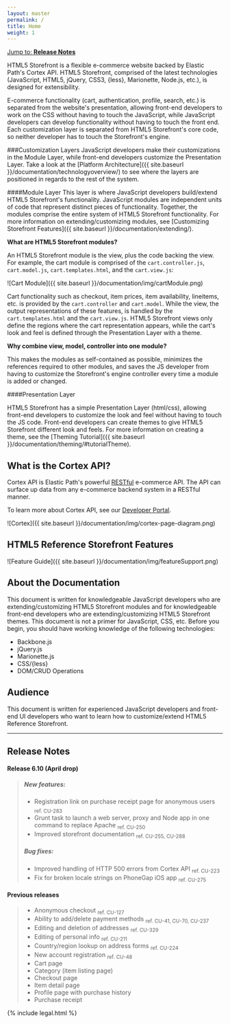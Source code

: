 ```yaml
---
layout: master
permalink: /
title: Home
weight: 1
---
```


[Jump to: **Release Notes**](#release-notes)

HTML5 Storefront is a flexible e-commerce website backed by Elastic Path's Cortex API.
HTML5 Storefront, comprised of the latest technologies (JavaScript, HTML5, jQuery, CSS3, {less}, Marionette, Node.js, etc.), is designed for extensibility.

E-commerce functionality (cart, authentication, profile, search, etc.) is separated from the website's presentation, allowing
front-end developers to work on the CSS without having to touch the JavaScript, while JavaScript developers can develop
functionality without having to touch the front end. Each customization layer is separated from HTML5 Storefront's core code, so
neither developer has to touch the Storefront's engine.

###Customization Layers
JavaScript developers make their customizations in the Module Layer, while front-end developers customize the Presentation Layer.
Take a look at the [Platform Architecture]({{ site.baseurl }}/documentation/technologyoverview/) to see where the layers are positioned in regards to the rest of the system.

####Module Layer
This layer is where JavaScript developers build/extend HTML5 Storefront's functionality.
JavaScript modules are independent units of code that represent distinct pieces of functionality.
Together, the modules comprise the entire system of HTML5 Storefront functionality.
For more information on extending/customizing modules, see [Customizing Storefront Features]({{ site.baseurl }}/documentation/extending/).

**What are HTML5 Storefront modules?**

An HTML5 Storefront module is the view, plus the code backing the view. For example, the cart module is
comprised of the `cart.controller.js`, `cart.model.js`, `cart.templates.html`, and the `cart.view.js`:

![Cart Module]({{ site.baseurl }}/documentation/img/cartModule.png)

Cart functionality such as checkout, item prices, item availability, lineitems, etc. is provided by the `cart.controller` and `cart.model`.
While the view, the output representations of these features, is handled by the `cart.templates.html` and the `cart.view.js`.
HTML5 Storefront views only define the regions where the cart representation appears, while the cart's look and feel is defined through the Presentation Layer with a theme.


**Why combine view, model, controller into one module?**

This makes the modules as self-contained as possible, minimizes the references required to other modules, and saves the JS developer from having to customize the
Storefront's engine controller every time a module is added or changed.

####Presentation Layer

HTML5 Storefront has a simple Presentation Layer (html/css), allowing front-end developers to customize the look and feel without having to touch the JS code.
Front-end developers can create themes to give HTML5 Storefront different look and feels. For more information on creating a theme, see the [Theming Tutorial]({{ site.baseurl }}/documentation/theming/#tutorialTheme).




What is the Cortex API?
-------------------
Cortex API is Elastic Path's powerful [RESTful](http://en.wikipedia.org/wiki/Representational_state_transfer) e-commerce API.
The API can surface up data from any e-commerce backend system in a RESTful manner.

To learn more about Cortex API, see our [Developer Portal](http://touchpoint-developers.elasticpath.com/).

![Cortex]({{ site.baseurl }}/documentation/img/cortex-page-diagram.png)


HTML5 Reference Storefront Features
---------------------
![Feature Guide]({{ site.baseurl }}/documentation/img/featureSupport.png)


About the Documentation
---------------------
This document is written for knowledgeable JavaScript developers who are extending/customizing HTML5 Storefront modules and
for knowledgeable front-end developers who are extending/customizing HTML5 Storefront themes. This document is not a primer for JavaScript, CSS, etc. Before you begin, you should have working knowledge of the following technologies:

* Backbone.js
* jQuery.js
* Marionette.js
* CSS/{less}
* DOM/CRUD Operations

Audience
---------------------
This document is written for experienced JavaScript developers and front-end UI developers who want to learn how to customize/extend HTML5 Reference Storefront.

* * *

## <a name="release-notes"> </a>Release Notes
#### Release 6.10 (April drop)
>##### New features:
>  + Registration link on purchase receipt page for anonymous users <sub>ref. CU-283</sub>
>  + Grunt task to launch a web server, proxy and Node app in one command to replace Apache <sub>ref. CU-250</sub>
>  + Improved storefront documentation <sub>ref. CU-255, CU-288</sub>
>  
>##### Bug fixes:
>  + Improved handling of HTTP 500 errors from Cortex API <sub>ref. CU-223</sub>
>  + Fix for broken locale strings on PhoneGap iOS app <sub>ref. CU-275</sub>
#### Previous releases
>  + Anonymous checkout <sub>ref. CU-127</sub>
>  + Ability to add/delete payment methods <sub>ref. CU-41, CU-70, CU-237</sub>
>  + Editing and deletion of addresses <sub>ref. CU-329</sub>
>  + Editing of personal info <sub>ref. CU-211</sub>
>  + Country/region lookup on address forms <sub>ref. CU-224</sub>
>  + New account registration <sub>ref. CU-48</sub>
>  + Cart page
>  + Category (item listing page)
>  + Checkout page
>  + Item detail page
>  + Profile page with purchase history
>  + Purchase receipt   

{% include legal.html %}